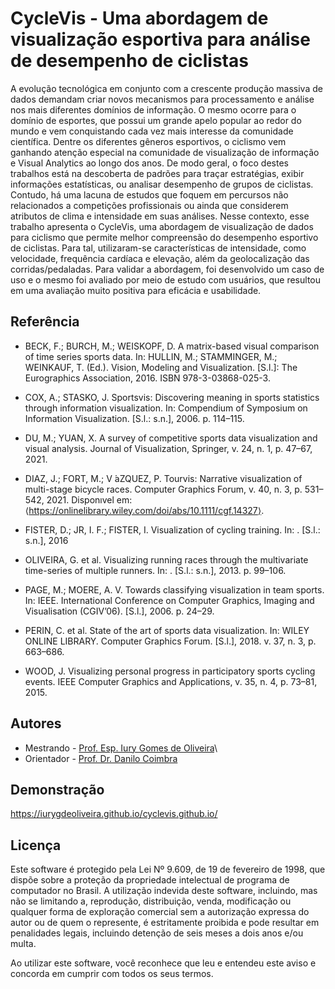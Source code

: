 
# CycleVis - Uma abordagem de visualização esportiva para análise de desempenho de ciclistas 

A evolução tecnológica em conjunto com a crescente produção massiva de dados demandam criar novos mecanismos para processamento e análise nos mais diferentes domínios de informação. O mesmo ocorre para o domínio de esportes, que possui um grande apelo popular ao redor do mundo e vem conquistando cada vez mais interesse da comunidade científica. Dentre os diferentes gêneros esportivos, o ciclismo vem ganhando atenção especial na comunidade de visualização de informação e Visual Analytics ao longo dos anos. De modo geral, o foco destes trabalhos está na descoberta de padrões para traçar estratégias, exibir informações estatísticas, ou analisar desempenho de grupos de ciclistas. Contudo, há uma lacuna de estudos que foquem em percursos não relacionados a competições profissionais ou ainda que considerem atributos de clima e intensidade em suas análises. Nesse contexto, esse trabalho apresenta o CycleVis, uma abordagem de visualização de dados para ciclismo que permite melhor compreensão do desempenho esportivo de ciclistas. Para tal, utilizaram-se características de intensidade, como velocidade, frequência cardíaca e elevação, além da geolocalização das corridas/pedaladas. Para validar a abordagem, foi desenvolvido um caso de uso e o mesmo foi avaliado por meio de estudo com usuários, que resultou em uma avaliação muito positiva para eficácia e usabilidade.

## Referência

 - BECK, F.; BURCH, M.; WEISKOPF, D. A matrix-based visual comparison of time series sports data. In: HULLIN, M.; STAMMINGER, M.; WEINKAUF, T. (Ed.). Vision, Modeling and Visualization. [S.l.]: The Eurographics Association, 2016. ISBN 978-3-03868-025-3.

 - COX, A.; STASKO, J. Sportsvis: Discovering meaning in sports statistics through information visualization. In: Compendium of Symposium on Information Visualization. [S.l.: s.n.], 2006. p. 114–115.

- DU, M.; YUAN, X. A survey of competitive sports data visualization and visual analysis. Journal of Visualization, Springer, v. 24, n. 1, p. 47–67, 2021.

- DIAZ, J.; FORT, M.; V ́aZQUEZ, P. Tourvis: Narrative visualization of multi-stage bicycle races. Computer Graphics Forum, v. 40, n. 3, p. 531–542, 2021. Disponıvel em: ⟨https://onlinelibrary.wiley.com/doi/abs/10.1111/cgf.14327⟩.

- FISTER, D.; JR, I. F.; FISTER, I. Visualization of cycling training. In: . [S.l.: s.n.], 2016

- OLIVEIRA, G. et al. Visualizing running races through the multivariate time-series of multiple runners. In: . [S.l.: s.n.], 2013. p. 99–106.

- PAGE, M.; MOERE, A. V. Towards classifying visualization in team sports. In: IEEE. International Conference on Computer Graphics, Imaging and Visualisation (CGIV’06). [S.l.], 2006. p. 24–29.

- PERIN, C. et al. State of the art of sports data visualization. In: WILEY ONLINE LIBRARY. Computer Graphics Forum. [S.l.], 2018. v. 37, n. 3, p. 663–686.

- WOOD, J. Visualizing personal progress in participatory sports cycling events. IEEE Computer Graphics and Applications, v. 35, n. 4, p. 73–81, 2015.
## Autores

- Mestrando - [Prof. Esp. Iury Gomes de Oliveira](https://github.com/iurygdeoliveira)\
- Orientador - [Prof. Dr. Danilo Coimbra](http://lattes.cnpq.br/9590398895954821)


## Demonstração

https://iurygdeoliveira.github.io/cyclevis.github.io/
    
## Licença

Este software é protegido pela Lei Nº 9.609, de 19 de fevereiro de 1998, que dispõe sobre a 
proteção da propriedade intelectual de programa de computador no Brasil. A utilização indevida 
deste software, incluindo, mas não se limitando a, reprodução, distribuição, venda, modificação 
ou qualquer forma de exploração comercial sem a autorização expressa do autor ou de quem o 
represente, é estritamente proibida e pode resultar em penalidades legais, incluindo detenção de 
seis meses a dois anos e/ou multa.

Ao utilizar este software, você reconhece que leu e entendeu este aviso e concorda em cumprir com todos os seus termos.



